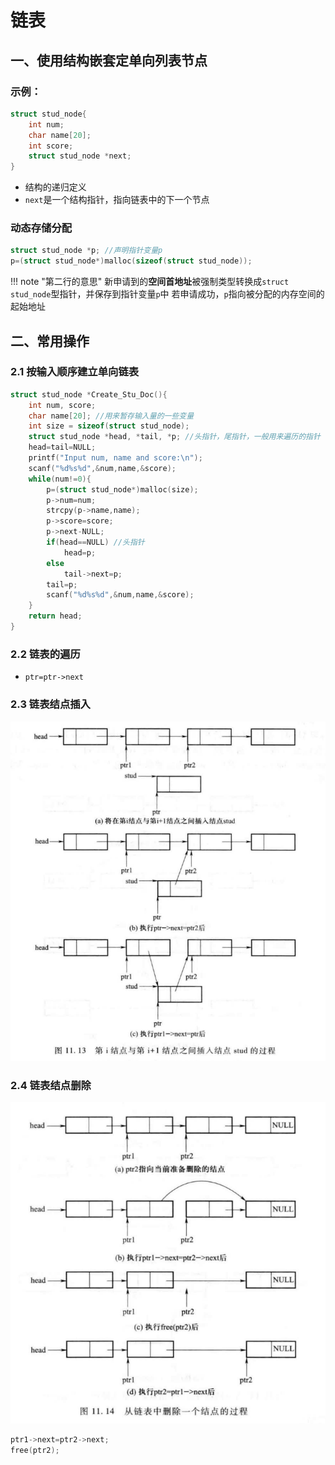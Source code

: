 # 链表  

## 一、使用结构嵌套定单向列表节点

### 示例：

```c
struct stud_node{
    int num;
    char name[20];
    int score;
    struct stud_node *next;
}
```

- 结构的递归定义  
- `next`是一个结构指针，指向链表中的下一个节点

### 动态存储分配   

```c
struct stud_node *p; //声明指针变量p
p=(struct stud_node*)malloc(sizeof(struct stud_node)); 
```
!!! note "第二行的意思"
    新申请到的**空间首地址**被强制类型转换成`struct stud_node`型指针，并保存到指针变量`p`中
    若申请成功，`p`指向被分配的内存空间的起始地址

## 二、常用操作

### 2.1 按输入顺序建立单向链表

```c
struct stud_node *Create_Stu_Doc(){
    int num, score; 
    char name[20]; //用来暂存输入量的一些变量
    int size = sizeof(struct stud_node);
    struct stud_node *head, *tail, *p; //头指针，尾指针，一般用来遍历的指针
    head=tail=NULL;
    printf("Input num, name and score:\n");
    scanf("%d%s%d",&num,name,&score);
    while(num!=0){
        p=(struct stud_node*)malloc(size);
        p->num=num;     
        strcpy(p->name,name);
        p->score=score;
        p->next-NULL;
        if(head==NULL) //头指针
            head=p;
        else
            tail->next=p;
        tail=p;
        scanf("%d%s%d",&num,name,&score);
    }
    return head;
}
```

### 2.2 链表的遍历

- `ptr=ptr->next`

### 2.3 链表结点插入

![alt text](image-4.png)

### 2.4 链表结点删除

![alt text](image-5.png)

```c
ptr1->next=ptr2->next;
free(ptr2);
```